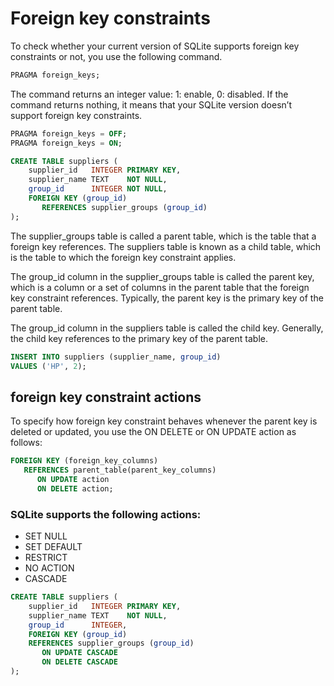 # Foreign key constraints

To check whether your current version of SQLite 
supports foreign key constraints or not, you use 
the following command.

```sql
PRAGMA foreign_keys;
```

The command returns an integer value: 1: enable, 
0: disabled. If the command returns nothing, it 
means that your SQLite version doesn’t support 
foreign key constraints.

```sql
PRAGMA foreign_keys = OFF;
PRAGMA foreign_keys = ON;
```

```sql
CREATE TABLE suppliers (
    supplier_id   INTEGER PRIMARY KEY,
    supplier_name TEXT    NOT NULL,
    group_id      INTEGER NOT NULL,
    FOREIGN KEY (group_id)
       REFERENCES supplier_groups (group_id) 
);
```

The supplier_groups table is called a parent 
table, which is the table that a foreign key 
references. The suppliers table is known as a 
child table, which is the table to which the 
foreign key constraint applies.

The group_id column in the supplier_groups table 
is called the parent key, which is a column or a 
set of columns in the parent table that the 
foreign key constraint references. Typically, 
the parent key is the primary key of the parent 
table.

The group_id column in the suppliers table is 
called the child key. Generally, the child key 
references to the primary key of the parent table.

```sql
INSERT INTO suppliers (supplier_name, group_id)
VALUES ('HP', 2);
```

## foreign key constraint actions

To specify how foreign key constraint behaves 
whenever the parent key is deleted or updated, 
you use the ON DELETE or ON UPDATE action as 
follows:

```sql
FOREIGN KEY (foreign_key_columns)
   REFERENCES parent_table(parent_key_columns)
      ON UPDATE action 
      ON DELETE action;
```

### SQLite supports the following actions:
- SET NULL
- SET DEFAULT
- RESTRICT
- NO ACTION
- CASCADE

```sql
CREATE TABLE suppliers (
    supplier_id   INTEGER PRIMARY KEY,
    supplier_name TEXT    NOT NULL,
    group_id      INTEGER,
    FOREIGN KEY (group_id)
    REFERENCES supplier_groups (group_id) 
       ON UPDATE CASCADE
       ON DELETE CASCADE
);
```
